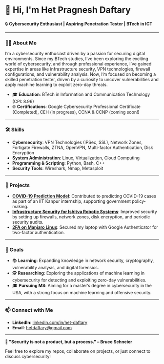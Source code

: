 # 👋 Hi, I'm Het Pragnesh Daftary

🔒 **Cybersecurity Enthusiast | Aspiring Penetration Tester | BTech in ICT**

---

### 👨‍💻 About Me
I’m a cybersecurity enthusiast driven by a passion for securing digital environments. Since my BTech studies, I’ve been exploring the exciting world of cybersecurity, and through professional experience, I’ve gained expertise in areas like infrastructure security, VPN technologies, firewall configurations, and vulnerability analysis. Now, I’m focused on becoming a skilled penetration tester, driven by a curiosity to uncover vulnerabilities and apply machine learning to exploit zero-day threats.

- 🎓 **Education**: BTech in Information and Communication Technology (CPI: 8.96)
- 🌐 **Certifications**: Google Cybersecurity Professional Certificate (Completed), CEH (in progress), CCNA & CCNP (coming soon!)

---

### 🛠 Skills
- **Cybersecurity**: VPN Technologies (IPSec, SSL), Network Zones, Fortigate Firewalls, ZTNA, OpenVPN, Multi-factor Authentication, Disk Encryption
- **System Administration**: Linux, Virtualization, Cloud Computing
- **Programming & Scripting**: Python, Bash, C++
- **Security Tools**: Wireshark, Nmap, Metasploit

---

### 🔭 Projects
- **[COVID-19 Prediction Model](https://github.com/your-repo)**: Contributed to predicting COVID-19 cases as part of an IIT Kanpur internship, supporting government policy-making.
- **[Infrastructure Security for Ishitva Robotic Systems](https://github.com/your-repo)**: Improved security by setting up firewalls, network zones, disk encryption, and periodic security audits.
- **[2FA on Manjaro Linux](https://github.com/your-repo)**: Secured my laptop with Google Authenticator for two-factor authentication.

---

### 🎯 Goals
- 📚 **Learning**: Expanding knowledge in network security, cryptography, vulnerability analysis, and digital forensics.
- 🕵️ **Researching**: Exploring the applications of machine learning in cybersecurity for detecting and exploiting zero-day vulnerabilities.
- 🎓 **Pursuing MS**: Aiming for a master’s degree in cybersecurity in the USA, with a strong focus on machine learning and offensive security.

---

### 📫 Connect with Me
- **LinkedIn**: [linkedin.com/in/het-daftary](https://linkedin.com/in/hetdaftary)
- **Email**: hetdaftary@gmail.com
---

**🔐 "Security is not a product, but a process." – Bruce Schneier**

Feel free to explore my repos, collaborate on projects, or just connect to discuss cybersecurity!
